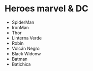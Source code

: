 # Heroes marvel & DC

- SpiderMan
- IronMan
- Thor
- Linterna Verde
- Robin
- Volcán Negro
- Black Widonw
- Batman
- Batichica
